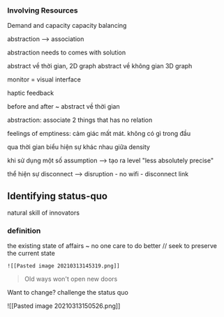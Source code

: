 ### Involving  Resources
Demand and capacity
capacity balancing

abstraction --> association

abstraction needs to comes with solution

abstract về thời gian, 2D graph 
abstract về không gian 3D graph

monitor = visual interface

haptic feedback

before and after ~ abstract về thời gian 

abstraction: associate 2 things that has no relation

feelings of emptiness: cảm giác mất mát. không có gì trong đầu

qua thời gian biểu hiện sự khác nhau giữa density

khi sử dụng một số assumption --> tạo ra level "less absolutely precise"

thể hiện sự disconnect --> disruption
			- no wifi
			- disconnect link 
			
			
## Identifying status-quo
natural skill of innovators

### definition
the existing state of affairs
	~ no one care to do better // seek to preserve the current state
	
	![[Pasted image 20210313145319.png]]
	
>Old ways won't open new doors


Want to change?
	challenge the status quo

![[Pasted image 20210313150526.png]]